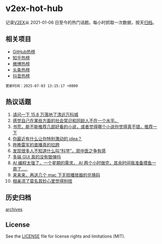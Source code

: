 # v2ex-hot-hub

 记录[V2EX](https://www.v2ex.com/)从 2021-01-06 日至今的热门话题。每小时抓取一次数据，按天[归档](archives)。
 
 ## 相关项目

- [GitHub热榜](https://github.com/lonnyzhang423/github-hot-hub)
- [知乎热榜](https://github.com/lonnyzhang423/zhihu-hot-hub)
- [微博热榜](https://github.com/lonnyzhang423/weibo-hot-hub)
- [头条热榜](https://github.com/lonnyzhang423/toutiao-hot-hub)
- [抖音热榜](https://github.com/lonnyzhang423/douyin-hot-hub)


 `更新时间：2025-07-03 13:15:17 +0800`

## 热议话题

1. [请问一下 15.8 万落地了清远万科城](https://www.v2ex.com/t/1142503)
1. [感觉自己在某些方面的社会常识和同龄人不在一个水平。](https://www.v2ex.com/t/1142677)
1. [书荒，能不能推荐几部好看的小说，或者觉得哪个小说你觉得真不错，推荐一下](https://www.v2ex.com/t/1142672)
1. [你最近有什么让你特别激动的 idea？](https://www.v2ex.com/t/1142515)
1. [昨晚雷军的直播真的拉跨](https://www.v2ex.com/t/1142657)
1. [发现很多人不知道什么叫“科学”，观中医之争有感](https://www.v2ex.com/t/1142663)
1. [多端 GUI 真的没有银弹吗](https://www.v2ex.com/t/1142560)
1. [AI 编程太强了，一个星期的需求， AI 两个小时做完，其余时间我准备摸鱼一周了.....](https://www.v2ex.com/t/1142524)
1. [来来来，再送几个 mac 下无损播放器的兑换码](https://www.v2ex.com/t/1142548)
1. [相亲凉了莫名其妙心里觉得别扭](https://www.v2ex.com/t/1142612)

## 历史归档

[archives](archives)

## License

See the [LICENSE](LICENSE) file for license rights and limitations (MIT).
